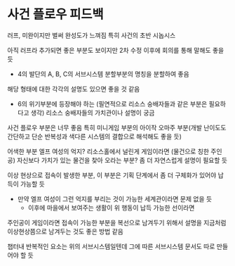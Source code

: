 # 사건 플로우 피드백

러프, 미완이지만 벌써 완성도가 느껴짐 특히 사건의 초반 시놉시스

아직 러프라 추가되면 좋은 부분도 보이지만 2차 수정 이후에 회의를 통해 말해도 좋을 듯

- 4의 발단의 A, B, C의 서브시스템 분할부분의 명칭을 분할하여 좋음

해당 형태에 대한 각각의 설명도 있으면 좋을 것 같음

- 6의 위기부분에 등장해야 하는 (필연적으로 리소스 숭배자들과 같은 부분은 필요하다고 생각) 리소스 숭배자들의 가치관이나 설명이 궁금

사건 플로우 부분은 너무 좋음 특히 미니게임 부분의 아이작 오마주 부분(개발 난이도도 간단하고 단순 반복성과 색다른 시스템의 결합으로 해석해도 좋을 듯)

어색한 부분 엘프 여성의 억지? 리소스홀에서 널린게 게임이라면 (물건으로 칭한 주인공) 자신보다 가치가 있는 물건을 찾아 오라는 부분? 좀 더 자연스럽게 설명이 필요할 듯

이상 현상으로 접속이 발생한 부분, 이 부분은 기획 단계에서 좀 더 구체화가 있어야 납득이 가능할 듯

- 만약 엘프 여성이 그런 억지를 부리는 것이 가능한 세계관이라면 문제 없을 듯
  - 이후에 마을에서 보여주는 생활이 위 행동이 납득 가능한 선이라면

주인공이 게임이라면 접속이 가능한 부분을 복선으로 남겨두기 위해서 설명을 지금처럼 이상현상쯤으로 남겨두는 것도 좋은 방법 같음

챕터내 반복적인 요소는 위의 서브시스템일텐데 그에 따른 서브시스템 문서도 따로 만들어야 할 듯